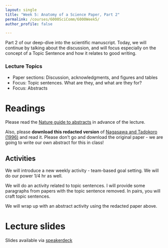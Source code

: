 ```yaml
---
layout: single
title: "Week 5: Anatomy of a Science Paper, Part 2"
permalink: /courses/6000SciComm/6000Week5/
author_profile: false

---
```


Part 2 of our deep-dive into the scientific manuscript. Today, we will continue by talking about the discussion, and will focus especially on the concept of a Topic Sentence and how it relates to good writing.

### Lecture Topics

* Paper sections: Discussion, acknowledgments, and figures and tables
* Focus: Topic sentences. What are they, and what are they for?
* Focus: Abstracts

# Readings

Please read the [Nature guide to abstracts](http://www.nature.com/nature/authors/gta/Letter_bold_para.doc) in advance of the lecture.

Also, please **download this redacted version** of [Nagasawa and Tadokoro (1996)](/assets/images/6000Week5-Nagasawa_Tadokoro_1996.pdf) and read it. Please don't go and download the original paper - we are going to write our own abstract for this in class!

## Activities

We will introduce a new weekly activity - team-based goal setting. We will do our power 1/4 hr as well.

We will do an activity related to topic sentences. I will provide some paragraphs from papers with the topic sentence removed. In pairs, you will craft topic sentences.

We will wrap up with an abstract activity using the redacted paper above.

# Lecture slides

<script async class="speakerdeck-embed" data-id="dc11ef21e1e44d458264f4da37ab4765" data-ratio="1.77777777777778" src="//speakerdeck.com/assets/embed.js"></script>

Slides available via [speakerdeck](https://speakerdeck.com/pandalusplatyceros/fish-6000-week-5-anatomy-of-a-science-paper-part-2)

